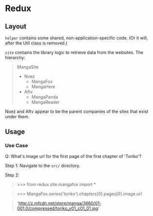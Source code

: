# Redux

## Layout
`helper` contains some shared, non-application-specific code.  (Or it will, after the Util class
is removed.)

`site` contains the library logic to retrieve data from the websites.  The hierarchy:

> MangaSite
>
>   - Noez
>     - MangaFox
>     - MangaHere
>   - Aftv
>     - MangaPanda
>     - MangaReader

Noez and Aftv appear to be the parent companies of the sites that exist under them.

## Usage

### Use Case
Q: What's image url for the first page of the first chapter of 'Toriko'?

Step 1:  Navigate to the `src/` directory.

Step 2:

> \>\>\> from redux.site.mangafox import *

> \>\>\> MangaFox.series('toriko').chapters[0].pages[0].image.url

> 'http://z.mfcdn.net/store/manga/3660/01-001.0/compressed/toriko_v01_c01_01.jpg'

